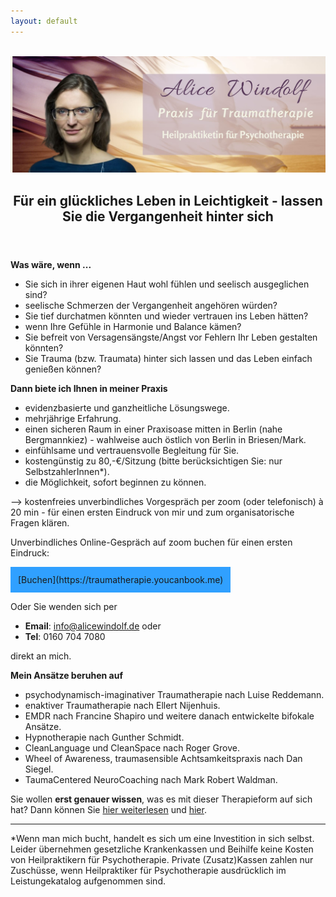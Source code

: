 ```yaml
---
layout: default
---
```

<br/>
<img src="/assets/images/Landingpage Traumatherapie2.jpeg" alt="" style="max-width:100%"/>

<header>
	<h2>Für ein glückliches Leben in Leichtigkeit - lassen Sie  die Vergangenheit hinter sich</h2>
	</header>

**Was wäre, wenn ...**
* Sie sich in ihrer eigenen Haut wohl fühlen und seelisch ausgeglichen sind?
* seelische Schmerzen der Vergangenheit angehören würden?
* Sie tief durchatmen könnten und wieder vertrauen ins Leben hätten?
* wenn Ihre Gefühle in Harmonie und Balance kämen?
* Sie befreit von Versagensängste/Angst vor Fehlern Ihr Leben gestalten könnten? 
* Sie Trauma (bzw. Traumata) hinter sich lassen und das Leben einfach genießen können?

**Dann biete ich Ihnen in meiner Praxis** 
- evidenzbasierte und ganzheitliche Lösungswege.
- mehrjährige Erfahrung. 
- einen sicheren Raum in einer Praxisoase mitten in Berlin (nahe Bergmannkiez) - wahlweise auch östlich von Berlin in Briesen/Mark.
- einfühlsame und vertrauensvolle Begleitung für Sie. 
- kostengünstig zu 80,-€/Sitzung (bitte berücksichtigen Sie: nur SelbstzahlerInnen*).
- die Möglichkeit, sofort beginnen zu können.
  
--> kostenfreies unverbindliches Vorgespräch per zoom (oder telefonisch) à 20 min - für einen ersten Eindruck von mir und zum organisatorische Fragen klären.     

Unverbindliches Online-Gespräch auf zoom buchen für einen ersten Eindruck:

<span style='display:inline-block;padding:12px;background:#30A0ff'>
[Buchen](https://traumatherapie.youcanbook.me)
</span>

Oder Sie wenden sich per 
- **Email**: info@alicewindolf.de oder
- **Tel**: 0160 704 7080

direkt an mich.

**Mein Ansätze beruhen auf** 
- psychodynamisch-imaginativer Traumatherapie nach Luise Reddemann.
- enaktiver Traumatherapie nach Ellert Nijenhuis.
- EMDR nach Francine Shapiro und weitere danach entwickelte bifokale Ansätze.
- Hypnotherapie nach Gunther Schmidt.
- CleanLanguage und CleanSpace nach Roger Grove.
- Wheel of Awareness, traumasensible Achtsamkeitspraxis nach Dan Siegel.
- TaumaCentered NeuroCoaching nach Mark Robert Waldman.

Sie wollen **erst genauer wissen**, was es mit dieser Therapieform auf sich hat? Dann können Sie [hier weiterlesen](/2024/05/02/Wann-ist-Traumatherapie-hilfreich.html) und [hier](/2023/02/09/Traumatherapie-in-Berlin.html).

----
*Wenn man mich bucht, handelt es sich um eine Investition in sich selbst. Leider übernehmen gesetzliche Krankenkassen und Beihilfe keine Kosten von Heilpraktikern für Psychotherapie. Private (Zusatz)Kassen zahlen nur Zuschüsse, wenn Heilpraktiker für Psychotherapie ausdrücklich im Leistungekatalog aufgenommen sind. 

